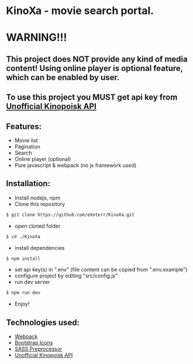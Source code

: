 # **KinoXa** - movie search portal.

# **WARNING!!!**
## This project does NOT provide any kind of media content! Using online player is optional feature, which can be enabled by user.

## To use this project you MUST get api key from [Unofficial Kinopoisk API](https://kinopoiskapiunofficial.tech)

## Features:
- Movie list
- Pagination
- Search
- Online player (optional)
- Pure javascript & webpack (no js framework used)

## Installation:
- Install nodejs, npm
- Clone this repository
```bash
$ git clone https://github.com/eXoterr/KinoXa.git
```
- open cloned folder
```bash
$ cd ./KinoXa
```
- install dependencies
```bash
$ npm install
```
- set api key(s) in ".env" (file content can be copied from ".env.example")
- configure project by editing "src/config.js"
- run dev server
```bash
$ npm run dev
```
- Enjoy!


## Technologies used:
- [Webpack](https://webpack.js.org/)
- [Bootstrap Icons](https://icons.getbootstrap.com/)
- [SASS Preprocessor](https://sass-lang.com/)
- [Unofficial Kinopoisk API](https://kinopoiskapiunofficial.tech/)